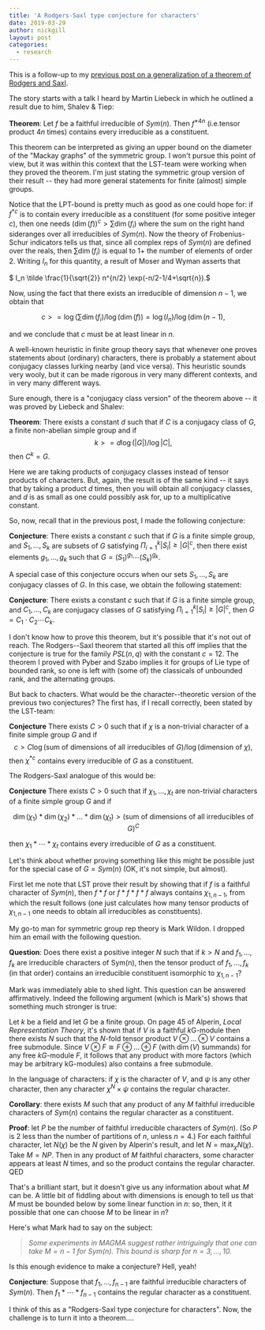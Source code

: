 ```yaml
---
title: 'A Rodgers-Saxl type conjecture for characters'
date: 2019-03-29
author: nickgill
layout: post
categories:
  - research
---
```


<script type="text/x-mathjax-config">
    MathJax.Hub.Config({
      tex2jax: {
        skipTags: ['script', 'noscript', 'style', 'textarea', 'pre'],
        inlineMath: [['$','$']]
      }
    });
  </script>
  <script src="https://cdn.mathjax.org/mathjax/latest/MathJax.js?config=TeX-AMS-MML_HTMLorMML" type="text/javascript"></script>


This is a follow-up to my <a href = "https://nickpgill.github.io/a-rodgers-saxl-theorem">previous post on a generalization of a theorem of Rodgers and Saxl</a>.

 
The story starts with a talk I heard by Martin Liebeck in which he outlined a result due to him, Shalev & Tiep:

**Theorem**: Let $f$ be a faithful irreducible of $Sym(n)$. Then $f^{*4n}$ (i.e.tensor product $4n$ times) contains every irreducible as a constituent.

This theorem can be interpreted as giving an upper bound on the diameter of the "Mackay graphs" of the symmetric group. I won't pursue this point of view, but it was within this context that the LST-team were working when they proved the theorem. I'm just stating the symmetric group version of their result -- they had more general statements for finite (almost) simple groups.

Notice that the LPT-bound is pretty much as good as one could hope for: if $f^{*c}$ is to contain every irreducible as a constituent (for some positive integer $c$), then one needs $(\dim(f))^c > \sum \dim(f_i)$ where the sum on the right hand sideranges over all irreducibles of $Sym(n)$. Now the theory of Frobenius-Schur indicators tells us that, since all complex reps of $Sym(n)$ are defined over the reals, then $\sum \dim(f_i)$ is equal to 1+ the number of elements of order $2$. Writing $I_n$ for this quantity, a result of Moser and Wyman asserts that

$ I_n \tilde \frac{1}{\sqrt{2}} n^{n/2} \exp(-n/2-1/4+\sqrt{n}).$

Now, using the fact that there exists an irreducible of dimension $n-1$, we obtain that

$$ c>= \log (\sum \dim(f_i)/ \log(\dim(f)) = \log (I_n)/ \log (\dim(n-1),$$

and we conclude that $c$ must be at least linear in $n$.

A well-known heuristic in finite group theory says that whenever one proves statements about (ordinary) characters, there is probably a statement about conjugacy classes lurking nearby (and vice versa). This heuristic sounds very wooly, but it can be made rigorous in very many different contexts, and in very many different ways.

Sure enough, there is a "conjugacy class version" of the theorem above -- it was proved by Liebeck and Shalev:

**Theorem**: There exists a constant $d$ such that if $C$ is a conjugacy class of $G$, a finite non-abelian simple group and if
$$k >= d \log(|G|)/ \log|C|,$$
then $C^k = G$.

Here we are taking products of conjugacy classes instead of tensor products of characters. But, again, the result is of the same kind -- it says that by taking a product $d$ times, then you will obtain all conjugacy classes, and $d$ is as small as one could possibly ask for, up to a multiplicative constant.

So, now, recall that in the previous post, I made the following conjecture: 

**Conjecture**: There exists a constant $c$ such that if $G$ is a finite simple group, and $S_1,\dots, S_k$ are  subsets of $G$ satisfying 
$\Pi_{i=1}^k|S_i|\geq|G|^c$, then there exist elements $g_1,\dots, g_k$ such that $G=(S_1)^{g_1}\cdots (S_k)^{g_k}$.

A special case of this conjecture occurs when our sets $S_1,\dots, S_k$ are conjugacy classes of $G$. In this case, we obtain the following statement:

**Conjecture**: There exists a constant $c$ such that if $G$ is a finite simple group, and $C_1,\dots, C_k$ are conjugacy classes of $G$ satisfying 
$\Pi_{i=1}^k|S_i|\geq|G|^c$, then $G=C_1\cdot C_2\cdots C_k$.

I don't know how to prove this theorem, but it's possible that it's not out of reach. The Rodgers--Saxl theorem that started all this off implies that the conjecture is true for the family $PSL(n,q)$ with the constant $c=12$. The theorem I proved with Pyber and Szabo implies it for groups of Lie type of bounded rank, so one is left with (some of) the classicals of unbounded rank, and the alternating groups.

But back to chacters. What would be the character--theoretic version of the previous two conjectures? The first has, if I recall correctly, been stated by the LST-team:

**Conjecture** There exists $C>0$ such that if $\chi$ is a non-trivial character of a finite simple group $G$ and if
$$c>C \log(\textrm{sum of dimensions of all irreducibles of }G)/ \log(\textrm{dimension of }\chi),$$ 
then $\chi^{*c}$ contains every irreducible of $G$ as a constituent.

The Rodgers-Saxl analogue of this would be:

**Conjecture** There exists $C>0$ such that if $\chi_1,..., \chi_t$ are non-trivial characters of a finite simple group $G$ and if

$$\dim(\chi_1)*\dim(\chi_2)*...*\dim(\chi_t) > (\textrm{sum of dimensions of all irreducibles of }G)^C$$

then $\chi_{1}*\cdots *\chi_{t}$ contains every irreducible of $G$ as a constituent.

Let's think about whether proving something like this might be possible just for the special case of $G=Sym(n)$ (OK, it's not simple, but almost).

First let me note that LST prove their result by showing that if $f$ is a faithful character of $Sym(n)$, then $f * f$ or $f *f *f *f$ always contains $\chi_{1,n-1}$, from which the result follows (one just calculates how many tensor products of $\chi_{1,n-1}$ one needs to obtain all irreducibles as constituents).

My go-to man for symmetric group rep theory is Mark Wildon. I dropped him an email with the following question.

**Question**: Does there exist a positive integer $N$ such that if $k> N$ and $f_1, ..., f_k$ are irreducible characters of Sym(n), then the tensor product of $f_1,..., f_k$ (in that order) contains an irreducible constituent isomorphic to $\chi_{1,n-1}$? 

Mark was immediately able to shed light. This question can be answered affirmatively. Indeed the following argument (which is Mark's) shows that something much stronger is true:

Let $k$ be a field and let $G$ be a finite group. On page 45 of Alperin, *Local Representation Theory*, it's shown that if $V$ is a faithful $k$G-module then there exists $N$ such that the $N$-fold tensor product $V \otimes ... \otimes V$ contains a free submodule. Since $V \otimes F \cong F \oplus ... \oplus F$ (with $\dim(V)$ summands) for any free $kG$-module $F$, it follows that any product with more factors (which may be arbitrary kG-modules) also contains a free submodule.

In the language of characters: if $\chi$ is the character of $V$, and $\psi$ is any other character, then any character $\chi^N \times \psi$ contains the regular character.

**Corollary**: there exists $M$ such that any product of any $M$ faithful irreducible characters of $Sym(n)$ contains the regular character as a constituent.

**Proof**: let $P$ be the number of faithful irreducible characters of $Sym(n)$. (So $P$ is 2 less than the number of partitions of $n$, unless $n = 4$.) For each faithful character, let $N(\chi)$ be the $N$ given by Alperin's result, and let $N = \max_\chi N(\chi)$. Take $M = NP$. Then in any product of $M$ faithful characters, some character appears at least $N$ times, and so the product contains the regular character. QED

That's a brilliant start, but it doesn't give us any information about what $M$ can be. A little bit of fiddling about with dimensions is enough to tell us that $M$ must be bounded below by some linear function in $n$: so, then, it it possible that one can choose $M$ to be linear in $n$?

Here's what Mark had to say on the subject:

> *Some experiments in MAGMA suggest rather intriguingly that one can take 
> $M = n - 1$ for $Sym(n)$. This bound is sharp for $n = 3,\dots, 10$.*

Is this enough evidence to make a conjecture? Hell, yeah!

**Conjecture**: Suppose that $f_1,\dots, f_{n-1}$ are faithful irreducible characters of $Sym(n)$. Then $f_1* \cdots* f_{n-1}$  contains the regular character as a constituent.

I think of this as a "Rodgers-Saxl type conjecture for characters". Now, the challenge is to turn it into a theorem....

